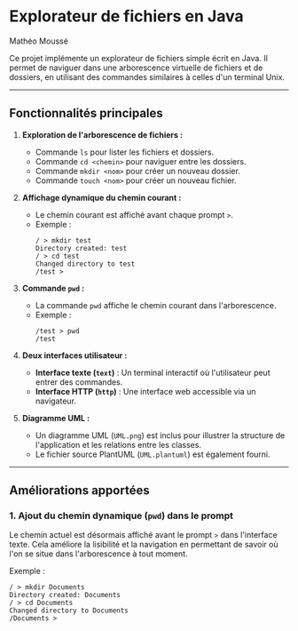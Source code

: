 # Explorateur de fichiers en Java

Mathéo Moussé

Ce projet implémente un explorateur de fichiers simple écrit en Java. Il permet de naviguer dans une arborescence virtuelle de fichiers et de dossiers, en utilisant des commandes similaires à celles d'un terminal Unix.

---

## Fonctionnalités principales

1. **Exploration de l'arborescence de fichiers :**
   - Commande `ls` pour lister les fichiers et dossiers.
   - Commande `cd <chemin>` pour naviguer entre les dossiers.
   - Commande `mkdir <nom>` pour créer un nouveau dossier.
   - Commande `touch <nom>` pour créer un nouveau fichier.

2. **Affichage dynamique du chemin courant :**
   - Le chemin courant est affiché avant chaque prompt `>`.
   - Exemple :
     ```plaintext
     / > mkdir test
     Directory created: test
     / > cd test
     Changed directory to test
     /test >
     ```

3. **Commande `pwd` :**
   - La commande `pwd` affiche le chemin courant dans l'arborescence.
   - Exemple :
     ```plaintext
     /test > pwd
     /test
     ```

4. **Deux interfaces utilisateur :**
   - **Interface texte (`text`)** : Un terminal interactif où l'utilisateur peut entrer des commandes.
   - **Interface HTTP (`http`)** : Une interface web accessible via un navigateur.

5. **Diagramme UML :**
   - Un diagramme UML (`UML.png`) est inclus pour illustrer la structure de l'application et les relations entre les classes.
   - Le fichier source PlantUML (`UML.plantuml`) est également fourni.

---

## Améliorations apportées

### 1. Ajout du chemin dynamique (`pwd`) dans le prompt
Le chemin actuel est désormais affiché avant le prompt `>` dans l'interface texte. Cela améliore la lisibilité et la navigation en permettant de savoir où l'on se situe dans l'arborescence à tout moment. 

Exemple :
```plaintext
/ > mkdir Documents
Directory created: Documents
/ > cd Documents
Changed directory to Documents
/Documents >
